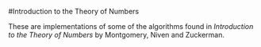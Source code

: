 #Introduction to the Theory of Numbers

These are implementations of some of the algorithms found in
*Introduction to the Theory of Numbers* by Montgomery, Niven and Zuckerman.
